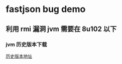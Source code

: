 
# fastjson bug demo

## 利用 rmi 漏洞 jvm 需要在 8u102 以下

### jvm 历史版本下载

[历史版本地址](https://www.oracle.com/java/technologies/oracle-java-archive-downloads.html)